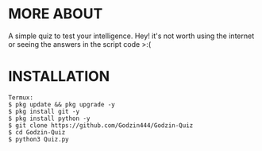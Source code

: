 # MORE ABOUT
A simple quiz to test your intelligence. Hey! it's not worth using the internet or seeing the answers in the script code >:(
# INSTALLATION
```
Termux:
$ pkg update && pkg upgrade -y
$ pkg install git -y
$ pkg install python -y
$ git clone https://github.com/Godzin444/Godzin-Quiz
$ cd Godzin-Quiz
$ python3 Quiz.py
```
